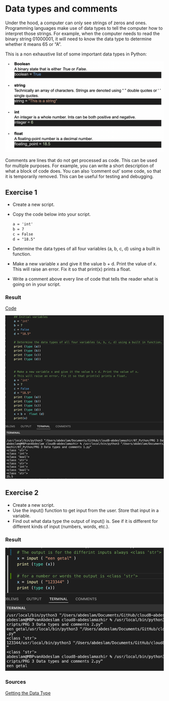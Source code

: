 # Data types and comments

Under the hood, a computer can only see strings of zeros and ones. Programming languages make use of data types to tell the computer how to interpret those strings.
For example, when the computer needs to read the binary string 01000001, it will need to know the data type to determine whether it means 65 or “A”.



This is a non exhaustive list of some important data types in Python:

![Screenshot](../00_includes/python/dat1.png)

Comments are lines that do not get processed as code. This can be used for multiple purposes. For example, you can write a short description of what a block of code does. You can also ‘comment out’ some code, so that it is temporarily removed. This can be useful for testing and debugging.


## Exercise 1

- Create a new script.
- Copy the code below into your script.

      a = 'int'
      b = 7
      c = False
      d = "18.5"

- Determine the data types of all four variables (a, b, c, d) using a built in function.
- Make a new variable x and give it the value b + d. Print the value of x. This will raise an error. Fix it so that print(x) prints a float.
- Write a comment above every line of code that tells the reader what is going on in your script.


### Result 

[Code](https://github.com/TechGrounds-Cloud8/cloud8-abdeslamazhir/blob/main/07_Python/PRG%20Scripts/PRG%203%20Data%20types%20and%20comments%201.py)

![screenshot](../00_includes/python/dat2.png)


## Exercise 2

- Create a new script.
- Use the input() function to get input from the user. Store that input in a variable.
- Find out what data type the output of input() is. See if it is different for different kinds of input (numbers, words, etc.).


### Result 

![screenshot](../00_includes/python/dat32.png)



### Sources

[Getting the Data Type](https://www.w3schools.com/python/python_datatypes.asp)